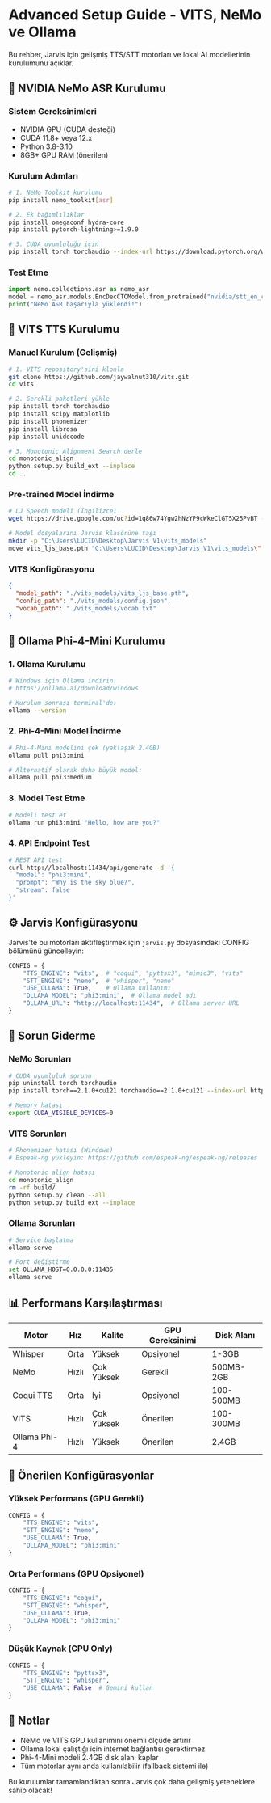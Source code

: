 # Advanced Setup Guide - VITS, NeMo ve Ollama

Bu rehber, Jarvis için gelişmiş TTS/STT motorları ve lokal AI modellerinin kurulumunu açıklar.

## 🎯 NVIDIA NeMo ASR Kurulumu

### Sistem Gereksinimleri
- NVIDIA GPU (CUDA desteği)
- CUDA 11.8+ veya 12.x
- Python 3.8-3.10
- 8GB+ GPU RAM (önerilen)

### Kurulum Adımları

```bash
# 1. NeMo Toolkit kurulumu
pip install nemo_toolkit[asr]

# 2. Ek bağımlılıklar
pip install omegaconf hydra-core
pip install pytorch-lightning>=1.9.0

# 3. CUDA uyumluluğu için
pip install torch torchaudio --index-url https://download.pytorch.org/whl/cu121
```

### Test Etme
```python
import nemo.collections.asr as nemo_asr
model = nemo_asr.models.EncDecCTCModel.from_pretrained("nvidia/stt_en_conformer_ctc_large")
print("NeMo ASR başarıyla yüklendi!")
```

## 🎵 VITS TTS Kurulumu

### Manuel Kurulum (Gelişmiş)

```bash
# 1. VITS repository'sini klonla
git clone https://github.com/jaywalnut310/vits.git
cd vits

# 2. Gerekli paketleri yükle
pip install torch torchaudio
pip install scipy matplotlib
pip install phonemizer
pip install librosa
pip install unidecode

# 3. Monotonic Alignment Search derle
cd monotonic_align
python setup.py build_ext --inplace
cd ..
```

### Pre-trained Model İndirme
```bash
# LJ Speech modeli (İngilizce)
wget https://drive.google.com/uc?id=1q86w74Ygw2hNzYP9cWkeClGT5X25PvBT -O vits_ljs_base.pth

# Model dosyalarını Jarvis klasörüne taşı
mkdir -p "C:\Users\LUCID\Desktop\Jarvis V1\vits_models"
move vits_ljs_base.pth "C:\Users\LUCID\Desktop\Jarvis V1\vits_models\"
```

### VITS Konfigürasyonu
```json
{
  "model_path": "./vits_models/vits_ljs_base.pth",
  "config_path": "./vits_models/config.json",
  "vocab_path": "./vits_models/vocab.txt"
}
```

## 🤖 Ollama Phi-4-Mini Kurulumu

### 1. Ollama Kurulumu
```bash
# Windows için Ollama indirin:
# https://ollama.ai/download/windows

# Kurulum sonrası terminal'de:
ollama --version
```

### 2. Phi-4-Mini Model İndirme
```bash
# Phi-4-Mini modelini çek (yaklaşık 2.4GB)
ollama pull phi3:mini

# Alternatif olarak daha büyük model:
ollama pull phi3:medium
```

### 3. Model Test Etme
```bash
# Modeli test et
ollama run phi3:mini "Hello, how are you?"
```

### 4. API Endpoint Test
```bash
# REST API test
curl http://localhost:11434/api/generate -d '{
  "model": "phi3:mini",
  "prompt": "Why is the sky blue?",
  "stream": false
}'
```

## ⚙️ Jarvis Konfigürasyonu

Jarvis'te bu motorları aktifleştirmek için `jarvis.py` dosyasındaki CONFIG bölümünü güncelleyin:

```python
CONFIG = {
    "TTS_ENGINE": "vits",  # "coqui", "pyttsx3", "mimic3", "vits"
    "STT_ENGINE": "nemo",  # "whisper", "nemo"
    "USE_OLLAMA": True,    # Ollama kullanımı
    "OLLAMA_MODEL": "phi3:mini",  # Ollama model adı
    "OLLAMA_URL": "http://localhost:11434",  # Ollama server URL
}
```

## 🔧 Sorun Giderme

### NeMo Sorunları
```bash
# CUDA uyumluluk sorunu
pip uninstall torch torchaudio
pip install torch==2.1.0+cu121 torchaudio==2.1.0+cu121 --index-url https://download.pytorch.org/whl/cu121

# Memory hatası
export CUDA_VISIBLE_DEVICES=0
```

### VITS Sorunları
```bash
# Phonemizer hatası (Windows)
# Espeak-ng yükleyin: https://github.com/espeak-ng/espeak-ng/releases

# Monotonic align hatası
cd monotonic_align
rm -rf build/
python setup.py clean --all
python setup.py build_ext --inplace
```

### Ollama Sorunları
```bash
# Service başlatma
ollama serve

# Port değiştirme
set OLLAMA_HOST=0.0.0.0:11435
ollama serve
```

## 📊 Performans Karşılaştırması

| Motor | Hız | Kalite | GPU Gereksinimi | Disk Alanı |
|-------|-----|--------|----------------|-------------|
| Whisper | Orta | Yüksek | Opsiyonel | 1-3GB |
| NeMo | Hızlı | Çok Yüksek | Gerekli | 500MB-2GB |
| Coqui TTS | Orta | İyi | Opsiyonel | 100-500MB |
| VITS | Hızlı | Çok Yüksek | Önerilen | 100-300MB |
| Ollama Phi-4 | Hızlı | Yüksek | Önerilen | 2.4GB |

## 🎯 Önerilen Konfigürasyonlar

### Yüksek Performans (GPU Gerekli)
```python
CONFIG = {
    "TTS_ENGINE": "vits",
    "STT_ENGINE": "nemo", 
    "USE_OLLAMA": True,
    "OLLAMA_MODEL": "phi3:mini"
}
```

### Orta Performans (GPU Opsiyonel)
```python
CONFIG = {
    "TTS_ENGINE": "coqui",
    "STT_ENGINE": "whisper",
    "USE_OLLAMA": True,
    "OLLAMA_MODEL": "phi3:mini"
}
```

### Düşük Kaynak (CPU Only)
```python
CONFIG = {
    "TTS_ENGINE": "pyttsx3",
    "STT_ENGINE": "whisper",
    "USE_OLLAMA": False  # Gemini kullan
}
```

## 📝 Notlar

- NeMo ve VITS GPU kullanımını önemli ölçüde artırır
- Ollama lokal çalıştığı için internet bağlantısı gerektirmez
- Phi-4-Mini modeli 2.4GB disk alanı kaplar
- Tüm motorlar aynı anda kullanılabilir (fallback sistemi ile)

Bu kurulumlar tamamlandıktan sonra Jarvis çok daha gelişmiş yeteneklere sahip olacak!
